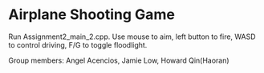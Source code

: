 # Airplane Shooting Game
Run Assignment2_main_2.cpp. 
Use mouse to aim, left button to fire, WASD to control driving, F/G to toggle floodlight. 

Group members: Angel Acencios, Jamie Low, Howard Qin(Haoran)
